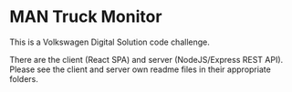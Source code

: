 # MAN Truck Monitor

This is a Volkswagen Digital Solution code challenge.

There are the client (React SPA) and server (NodeJS/Express REST API).
Please see the client and server own readme files in their appropriate folders.